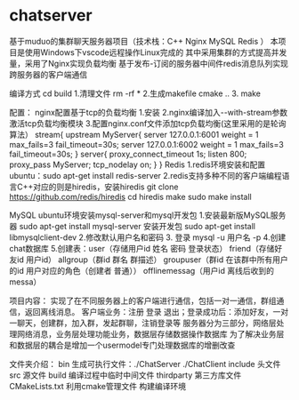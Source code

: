 # chatserver
基于muduo的集群聊天服务器项目（技术栈：C++ Nginx MySQL Redis ）
本项目是使用Windows下vscode远程操作Linux完成的
其中采用集群的方式提高并发量，采用了Nginx实现负载均衡
基于发布-订阅的服务器中间件redis消息队列实现跨服务器的客户端通信

编译方式
cd build
1.清理文件 rm -rf *
2.生成makefile  cmake ..
3. make

配置：
nginx配置基于tcp的负载均衡
1.安装
2.nginx编译加入--with-stream参数激活tcp负载均衡模块
3.配置nginx.conf文件添加tcp负载均衡(这里采用的是轮询算法）
stream{
  upstream MyServer{
    server 127.0.0.1:6001 weight = 1 max_fails=3 fail_timeout=30s;
    server 127.0.0.1:6002 weight = 1 max_fails=3 fail_timeout=30s;
    }
    server{
      proxy_connect_timeout 1s;
      listen 800;
      proxy_pass  MyServer;
      tcp_nodelay on;
    }
  }
Redis
1.redis环境安装和配置 ubuntu：sudo apt-get install redis-server
2.redis支持多种不同的客户端编程语言C++对应的则是hiredis，安装hiredis
    git clone https://github.com/redis/hiredis
    cd hiredis
    make
    sudo make install

MySQL ubuntu环境安装mysql-server和mysql开发包
1.安装最新版MySQL服务器  sudo apt-get install mysql-server 
  安装开发包 sudo apt-get install libmysqlclient-dev 
2.修改默认用户名和密码
3. 登录  mysql -u 用户名 -p
4.创建chat数据库
5.创建表：user（存储用户id 姓名 密码 登录状态）
        friend（存储好友id 用户id）
        allgroup（群id 群名 群描述）
        groupuser（群id 在该群中所有用户的id 用户对应的角色（创建者 普通））
        offlinemessag（用户id 离线后收到的messa）

项目内容：
实现了在不同服务器上的客户端进行通信，包括一对一通信，群组通信，返回离线消息。
客户端业务：注册 登录 退出；登录成功后：添加好友，一对一聊天，创建群，加入群，发起群聊，注销登录等
服务器分为三部分，网络层处理网络消息，业务层处理功能业务，数据层存储数据操作数据库
为了解决业务层和数据层的耦合是增加一个usermodel专门处理数据库的增删改查

文件夹介绍：
bin 生成可执行文件：./ChatServer ./ChatClient
include 头文件
src  源文件
build  编译过程中临时中间文件
thirdparty 第三方库文件
CMakeLists.txt  利用cmake管理文件 构建编译环境
